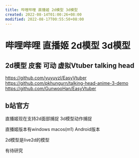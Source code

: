 ```yaml
---
title: 哔哩哔哩 直播姬 2d模型 3d模型
created: 2022-08-14T01:00:26+08:00
modified: 2022-08-17T00:55:50+08:00
---
```


# 哔哩哔哩 直播姬 2d模型 3d模型

## 2d模型 皮套 可动 虚拟Vtuber talking head
https://github.com/yuyuyzl/EasyVtuber
https://github.com/pkhungurn/talking-head-anime-3-demo
https://github.com/GunwooHan/EasyVtuber

## b站官方

直播姬现在支持2d面部捕捉 3d模型动作捕捉

直播姬版本有windows macos(m1) Android版本

2d模型是live2d的模型

有待研究
